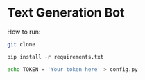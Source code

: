 # Text Generation Bot
How to run:
```bash
git clone
```
```python
pip install -r requirements.txt
```
```bash
echo TOKEN = 'Your token here' > config.py
```